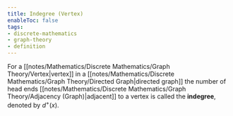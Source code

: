 ```yaml
---
title: Indegree (Vertex)
enableToc: false
tags: 
- discrete-mathematics
- graph-theory
- definition
---
```

For a [[notes/Mathematics/Discrete Mathematics/Graph Theory/Vertex|vertex]] in a [[notes/Mathematics/Discrete Mathematics/Graph Theory/Directed Graph|directed graph]] the number of head ends [[notes/Mathematics/Discrete Mathematics/Graph Theory/Adjacency (Graph)|adjacent]] to a vertex is called the **indegree**, denoted by $d^+(x)$.